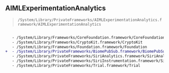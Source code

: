 ## AIMLExperimentationAnalytics

> `/System/Library/PrivateFrameworks/AIMLExperimentationAnalytics.framework/AIMLExperimentationAnalytics`

```diff

   - /System/Library/Frameworks/CoreFoundation.framework/CoreFoundation
   - /System/Library/Frameworks/CryptoKit.framework/CryptoKit
   - /System/Library/Frameworks/Foundation.framework/Foundation
+  - /System/Library/PrivateFrameworks/BiomePubSub.framework/BiomePubSub
   - /System/Library/PrivateFrameworks/SiriAnalytics.framework/SiriAnalytics
   - /System/Library/PrivateFrameworks/SiriInstrumentation.framework/SiriInstrumentation
   - /System/Library/PrivateFrameworks/Trial.framework/Trial

```
